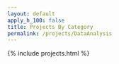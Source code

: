 ```yaml
---
layout: default
apply_h_100: false
title: Projects By Category
permalink: /projects/DataAnalysis
---
```


{% include projects.html %}